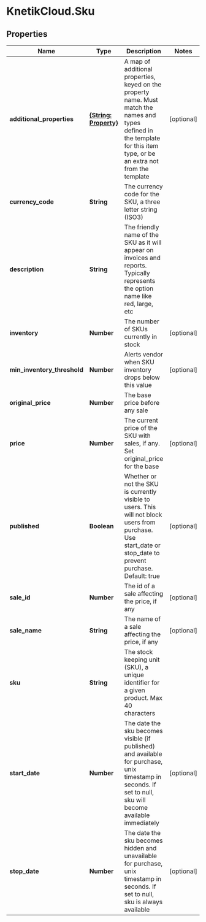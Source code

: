 # KnetikCloud.Sku

## Properties
Name | Type | Description | Notes
------------ | ------------- | ------------- | -------------
**additional_properties** | [**{String: Property}**](Property.md) | A map of additional properties, keyed on the property name.  Must match the names and types defined in the template for this item type, or be an extra not from the template | [optional] 
**currency_code** | **String** | The currency code for the SKU, a three letter string (ISO3) | 
**description** | **String** | The friendly name of the SKU as it will appear on invoices and reports. Typically represents the option name like red, large, etc | 
**inventory** | **Number** | The number of SKUs currently in stock | [optional] 
**min_inventory_threshold** | **Number** | Alerts vendor when SKU inventory drops below this value | [optional] 
**original_price** | **Number** | The base price before any sale | 
**price** | **Number** | The current price of the SKU with sales, if any. Set original_price for the base | [optional] 
**published** | **Boolean** | Whether or not the SKU is currently visible to users. This will not block users from purchase. Use start_date or stop_date to prevent purchase. Default: true | [optional] 
**sale_id** | **Number** | The id of a sale affecting the price, if any | [optional] 
**sale_name** | **String** | The name of a sale affecting the price, if any | [optional] 
**sku** | **String** | The stock keeping unit (SKU), a unique identifier for a given product.  Max 40 characters | 
**start_date** | **Number** | The date the sku becomes visible (if published) and available for purchase, unix timestamp in seconds.  If set to null, sku will become available immediately | [optional] 
**stop_date** | **Number** | The date the sku becomes hidden and unavailable for purchase, unix timestamp in seconds.  If set to null, sku is always available | [optional] 


